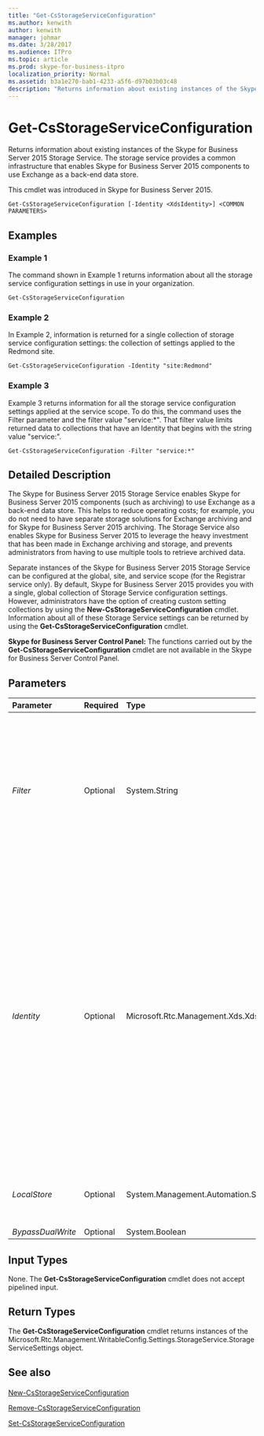 ```yaml
---
title: "Get-CsStorageServiceConfiguration"
ms.author: kenwith
author: kenwith
manager: johmar
ms.date: 3/28/2017
ms.audience: ITPro
ms.topic: article
ms.prod: skype-for-business-itpro
localization_priority: Normal
ms.assetid: b3a1e270-bab1-4233-a5f6-d97b03b03c48
description: "Returns information about existing instances of the Skype for Business Server 2015 Storage Service. The storage service provides a common infrastructure that enables Skype for Business Server 2015 components to use Exchange as a back-end data store."
---
```


# Get-CsStorageServiceConfiguration
 
Returns information about existing instances of the Skype for Business Server 2015 Storage Service. The storage service provides a common infrastructure that enables Skype for Business Server 2015 components to use Exchange as a back-end data store.
  
This cmdlet was introduced in Skype for Business Server 2015.
  
```
Get-CsStorageServiceConfiguration [-Identity <XdsIdentity>] <COMMON PARAMETERS>

```

## Examples
<a name="Examples"> </a>

### Example 1

The command shown in Example 1 returns information about all the storage service configuration settings in use in your organization.
  
```
Get-CsStorageServiceConfiguration
```

### Example 2

In Example 2, information is returned for a single collection of storage service configuration settings: the collection of settings applied to the Redmond site.
  
```
Get-CsStorageServiceConfiguration -Identity "site:Redmond"
```

### Example 3

Example 3 returns information for all the storage service configuration settings applied at the service scope. To do this, the command uses the Filter parameter and the filter value "service:\*". That filter value limits returned data to collections that have an Identity that begins with the string value "service:".
  
```
Get-CsStorageServiceConfiguration -Filter "service:*"
```

## Detailed Description
<a name="Examples"> </a>

The Skype for Business Server 2015 Storage Service enables Skype for Business Server 2015 components (such as archiving) to use Exchange as a back-end data store. This helps to reduce operating costs; for example, you do not need to have separate storage solutions for Exchange archiving and for Skype for Business Server 2015 archiving. The Storage Service also enables Skype for Business Server 2015 to leverage the heavy investment that has been made in Exchange archiving and storage, and prevents administrators from having to use multiple tools to retrieve archived data.
  
Separate instances of the Skype for Business Server 2015 Storage Service can be configured at the global, site, and service scope (for the Registrar service only). By default, Skype for Business Server 2015 provides you with a single, global collection of Storage Service configuration settings. However, administrators have the option of creating custom setting collections by using the **New-CsStorageServiceConfiguration** cmdlet. Information about all of these Storage Service settings can be returned by using the **Get-CsStorageServiceConfiguration** cmdlet.
  
 **Skype for Business Server Control Panel:** The functions carried out by the **Get-CsStorageServiceConfiguration** cmdlet are not available in the Skype for Business Server Control Panel.
  
## Parameters
<a name="Examples"> </a>

|**Parameter**|**Required**|**Type**|**Description**|
|:-----|:-----|:-----|:-----|
| _Filter_ <br/> |Optional  <br/> |System.String  <br/> |Enables you to use wildcards when retrieving one or more collections of storage service configuration settings. For example, to return all the settings configured at the site scope, use this syntax:  <br/>  `-Filter "site:*"` <br/> To return all the settings configured at the service scope, use this syntax:  <br/>  `-Filter "service:*"` <br/> Note that you cannot use both the Filter parameter and the Identity parameter in the same command.  <br/> |
| _Identity_ <br/> |Optional  <br/> |Microsoft.Rtc.Management.Xds.XdsIdentity  <br/> |Unique identifier for the storage service configuration settings to be returned. Storage service configuration settings can be applied to the global, site, or service scope (for the Registrar service only). To return a complete collection of storage service configuration settings, omit the Identity parameter altogether:  <br/>  `Get-CsStorageServiceConfiguration` <br/> Alternatively, you can use the Identity parameter to retrieve information for a specific collection of storage service configuration settings. To return just the global settings, use this syntax:  <br/>  `-Identity "global"` <br/> To return settings configured at the site scope, use syntax similar to this:  <br/>  `-Identity "site:Redmond"` <br/> To return settings at the service level, use syntax similar to this:  <br/>  `-Identity "service:Registrr:atl-cs-001.litwareinc.com"` <br/> |
| _LocalStore_ <br/> |Optional  <br/> |System.Management.Automation.SwitchParameter  <br/> |Retrieves the storage service configuration data from the local replica of the Central Management store rather than from the Central Management store itself.  <br/> |
| _BypassDualWrite_ <br/> |Optional  <br/> |System.Boolean  <br/> |PARAMVALUE: $true | $false  <br/> |
   
## Input Types
<a name="Examples"> </a>

None. The **Get-CsStorageServiceConfiguration** cmdlet does not accept pipelined input.
  
## Return Types
<a name="Examples"> </a>

The **Get-CsStorageServiceConfiguration** cmdlet returns instances of the Microsoft.Rtc.Management.WritableConfig.Settings.StorageService.StorageServiceSettings object.
  
## See also
<a name="Examples"> </a>

#### 

[New-CsStorageServiceConfiguration](new-csstorageserviceconfiguration.md)
  
[Remove-CsStorageServiceConfiguration](remove-csstorageserviceconfiguration.md)
  
[Set-CsStorageServiceConfiguration](set-csstorageserviceconfiguration.md)

